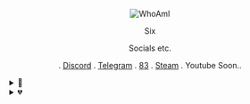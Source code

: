 <p align="center">
  <img
src="https://media.discordapp.net/attachments/788476349265608734/793996765183213650/2e93ceb15c58480879d348b43f908743.gif" alt="WhoAmI">
</p>

<p align="center">
    Six
<p align="center">
Socials etc.
<p align="center">
   .
   <a href="https://discord.com/users/755217098183016488">Discord</a>
   .
   <a href="https://t.me/unwizz">Telegram</a>
   .
   <a href="https://discord.gg/83">83</a>
   .
   <a href="https://steamcommunity.com/id/Discordians">Steam</a>
   .
   Youtube Soon..
</p>

<details>
  <summary>🎸</summary>
  <img src="https://github-readme-stats.vercel.app/api/top-langs/?username=unwizz&show_icons=true&layout=compact&theme=nightowl" alt="fax">
</details>

<details>
  <summary>💔</summary>
  <img src="https://github-readme-stats.vercel.app/api?username=unwizz&theme=nightowl&show_icons=true" alt="fax">
</details>
